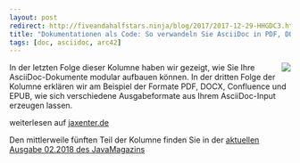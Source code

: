 ```yaml
---
layout: post
redirect: http://fiveandahalfstars.ninja/blog/2017/2017-12-29-HHGDC3.html
title: "Dokumentationen als Code: So verwandeln Sie AsciiDoc in PDF, DOCX, Confluence und EPUB"
tags: [doc, asciidoc, arc42]
---
```


<img src="https://jaxenter.de/wp-content/uploads/2017/10/HHGDC.png" style="float: right; max-width:100%;" />

In der letzten Folge dieser Kolumne haben wir gezeigt, wie Sie Ihre AsciiDoc-Dokumente modular aufbauen können.
In der dritten Folge der Kolumne erklären wir am Beispiel der Formate PDF, DOCX, Confluence und EPUB, wie sich verschiedene Ausgabeformate aus Ihrem AsciiDoc-Input erzeugen lassen.

weiterlesen auf [jaxenter.de](https://jaxenter.de/docs-as-code-65644)

Den mittlerweile fünften Teil der Kolumne finden Sie in der [aktuellen Ausgabe 02.2018 des JavaMagazins](https://jaxenter.de/magazine/java-magazin/)
